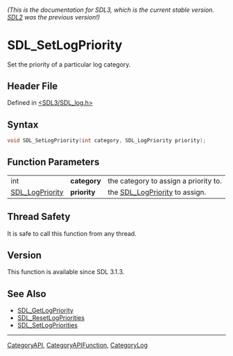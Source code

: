 ###### (This is the documentation for SDL3, which is the current stable version. [SDL2](https://wiki.libsdl.org/SDL2/) was the previous version!)
# SDL_SetLogPriority

Set the priority of a particular log category.

## Header File

Defined in [<SDL3/SDL_log.h>](https://github.com/libsdl-org/SDL/blob/main/include/SDL3/SDL_log.h)

## Syntax

```c
void SDL_SetLogPriority(int category, SDL_LogPriority priority);
```

## Function Parameters

|                                    |              |                                                   |
| ---------------------------------- | ------------ | ------------------------------------------------- |
| int                                | **category** | the category to assign a priority to.             |
| [SDL_LogPriority](SDL_LogPriority) | **priority** | the [SDL_LogPriority](SDL_LogPriority) to assign. |

## Thread Safety

It is safe to call this function from any thread.

## Version

This function is available since SDL 3.1.3.

## See Also

- [SDL_GetLogPriority](SDL_GetLogPriority)
- [SDL_ResetLogPriorities](SDL_ResetLogPriorities)
- [SDL_SetLogPriorities](SDL_SetLogPriorities)

----
[CategoryAPI](CategoryAPI), [CategoryAPIFunction](CategoryAPIFunction), [CategoryLog](CategoryLog)


